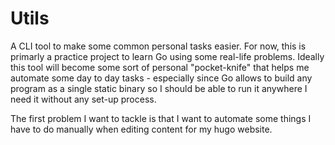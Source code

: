 # Utils

A CLI tool to make some common personal tasks easier. For now, this is primarly a practice project to learn Go using some real-life problems. Ideally this tool will become some sort of personal "pocket-knife" that helps me automate some day to day tasks - especially since Go allows to build any program as a single static binary so I should be able to run it anywhere I need it without any set-up process.

The first problem I want to tackle is that I want to automate some things I have to do manually when editing content for my hugo website.
